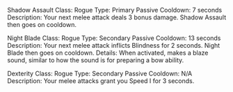 Shadow Assault
Class: Rogue
Type: Primary Passive
Cooldown: 7 seconds
Description: Your next melee attack deals 3 bonus damage. Shadow Assault then goes on cooldown.

Night Blade
Class: Rogue
Type: Secondary Passive
Cooldown: 13 seconds 
Description: Your next melee attack inflicts Blindness for 2 seconds. Night Blade then goes on cooldown.
Details:
When activated, makes a blaze sound, similar to how the sound is for preparing a bow ability.

Dexterity
Class: Rogue
Type: Secondary Passive
Cooldown: N/A
Description: Your melee attacks grant you Speed I for 3 seconds.
